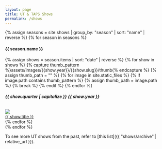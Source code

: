 ```yaml
---
layout: page
title: UT & TAPS Shows
permalink: /shows
---
```


{% assign seasons = site.shows | group_by: "season" | sort: "name"  | reverse %}
{% for season in seasons %}
<h4 class="text-center mb-0 mt-2">{{ season.name }}</h4>
<div class="container row show-group">
      {% assign shows = season.items | sort: "date" | reverse %}
      {% for show in shows %}
        {% capture thumb_pattern %}assets/images/{{show.year}}/{{show.slug}}/thumb{% endcapture %}
        {% assign thumb_path = "" %}
        {% for image in site.static_files %}
          {% if image.path contains thumb_pattern %}
            {% assign thumb_path = image.path %}
            {% break %}
          {% endif %}
        {% endfor %}
        <div class="col-6 col-sm-6 col-md-4 col-lg-3 show-container">
          <div class="card text-white bg-dark m-3 border-0 h-100">
            <h6 class="m-2 text-center"><strong>{{ show.quarter | capitalize }} {{ show.year }}</strong></h6>
            <a href="{{ show.url }}"><img src="{{thumb_path}}" class="show-thumb"/></a>
            <div class="card-body d-flex p-0 align-items-center justify-content-center">
              <a href="{{ show.url }}" class="font-weight-bold card-text m-2 text-center text-white">{{ show.title }}</a>
            </div>
          </div>
        </div>
      {% endfor %}
</div>
{% endfor %}

To see more UT shows from the past, refer to [this list]({{ "shows/archive" | relative_url }}).

